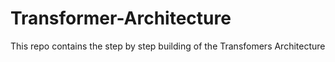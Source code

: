 # Transformer-Architecture
This repo contains the step by step building of the Transfomers Architecture
